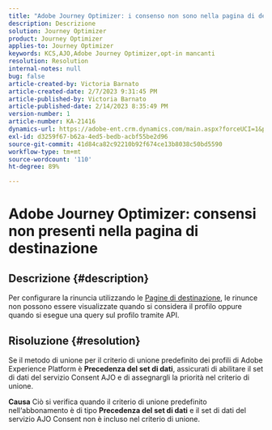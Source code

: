 ```yaml
---
title: "Adobe Journey Optimizer: i consenso non sono nella pagina di destinazione"
description: Descrizione
solution: Journey Optimizer
product: Journey Optimizer
applies-to: Journey Optimizer
keywords: KCS,AJO,Adobe Journey Optimizer,opt-in mancanti
resolution: Resolution
internal-notes: null
bug: false
article-created-by: Victoria Barnato
article-created-date: 2/7/2023 9:31:45 PM
article-published-by: Victoria Barnato
article-published-date: 2/14/2023 8:35:49 PM
version-number: 1
article-number: KA-21416
dynamics-url: https://adobe-ent.crm.dynamics.com/main.aspx?forceUCI=1&pagetype=entityrecord&etn=knowledgearticle&id=1b9b39cf-2ea7-ed11-aad1-6045bd0065f9
exl-id: d3259f67-b62a-4ed5-bedb-acbf55be2d96
source-git-commit: 41d84ca82c92210b92f674ce13b8038c50bd5590
workflow-type: tm+mt
source-wordcount: '110'
ht-degree: 89%

---
```


# Adobe Journey Optimizer: consensi non presenti nella pagina di destinazione

## Descrizione {#description}

Per configurare la rinuncia utilizzando le [Pagine di destinazione](https://experienceleague.adobe.com/docs/journey-optimizer/using/landing-pages/lp-use-cases.html?lang=it), le rinunce non possono essere visualizzate quando si considera il profilo oppure quando si esegue una query sul profilo tramite API.

## Risoluzione {#resolution}


Se il metodo di unione per il criterio di unione predefinito dei profili di Adobe Experience Platform è <b>Precedenza del set di dati</b>, assicurati di abilitare il set di dati del servizio Consent AJO e di assegnargli la priorità nel criterio di unione.


<b>Causa</b>
Ciò si verifica quando il criterio di unione predefinito nell‘abbonamento è di tipo <b>Precedenza del set di dati</b> e il set di dati del servizio AJO Consent non è incluso nel criterio di unione.

